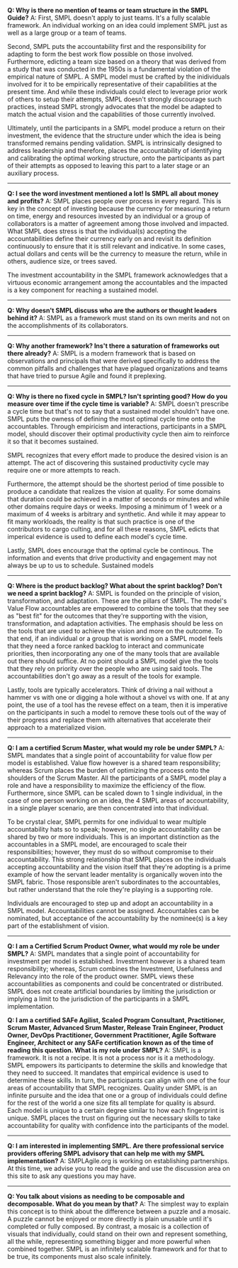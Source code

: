 **Q: Why is there no mention of teams or team structure in the SMPL Guide?**
A: First, SMPL doesn't apply to just teams. It's a fully scalable framework. An individual working on an idea could implement SMPL just as well as a large group or a team of teams.

Second, SMPL puts the accountability first and the responsibility for adapting to form the best work flow possible on those involved. Furthermore, edicting a team size based on a theory that was derived from a study that was conducted in the 1950s is a fundamental violation of the empirical nature of SMPL. A SMPL model must be crafted by the inidividuals involved for it to be empirically representative of their capabilities at the present time. And while these individuals could elect to leverage prior work of others to setup their attempts, SMPL doesn't strongly discourage such practices, instead SMPL strongly advocates that the model be adapted to match the actual vision and the capabilities of those currently involved. 

Ultimately, until the participants in a SMPL model produce a return on their investment, the evidence that the structure under which the idea is being transformed remains pending validation. SMPL is intrinsically designed to address leadership and therefore, places the accountability of identifying and calibrating the optimal working structure, onto the participants as part of their attempts as opposed to leaving this part to a later stage or an auxiliary process.

------------

**Q: I see the word investment mentioned a lot! Is SMPL all about money and profits?**
A: SMPL places people over process in every regard. This is key in the concept of investing because the currency for measuring a return on time, energy and resources invested by an individual or a group of collaborators is a matter of agreement among those involved and impacted. What SMPL does stress is that the individual(s) accepting the accountabilities define their currency early on and revisit its definition continuously to ensure that it is still relevant and indicative. In some cases, actual dollars and cents will be the currency to measure the return, while in others, audience size, or trees saved.

The investment accountability in the SMPL framework acknowledges that a virtuous economic arrangement among the accountables and the impacted is a key component for reaching a sustained model.

------------

**Q: Why doesn't SMPL discuss who are the authors or thought leaders behind it?**
A: SMPL as a framework must stand on its own merits and not on the accomplishments of its collaborators.

------------

**Q: Why another framework? Ins't there a saturation of frameworks out there already?**
A: SMPL is a modern framework that is based on observations and principals that were derived specifically to address the common pitfalls and challenges that have plagued organizations and teams that have tried to pursue Agile and found it preplexing.

------------

**Q: Why is there no fixed cycle in SMPL? Isn't sprinting good? How do you measure over time if the cycle time is variable?**
A: SMPL doesn't prescribe a cycle time but that's not to say that a sustained model shouldn't have one. SMPL puts the owness of defining the most optimal cycle time onto the accountables. Through empiricism and interactions, participants in a SMPL model, should discover their optimal productivity cycle then aim to reinforce it so that it becomes sustained. 

SMPL recognizes that every effort made to produce the desired vision is an attempt. The act of discovering this sustained productivity cycle may require one or more attempts to reach.

Furthermore, the attempt should be the shortest period of time possible to produce a candidate that realizes the vision at quality. For some domains that duration could be achieved in a matter of seconds or minutes and while other domains require days or weeks. Imposing a minimum of 1 week or a maximum of 4 weeks is arbitrary and synthetic. And while it may appear to fit many workloads, the reality is that such practice is one of the contributors to cargo culting, and for all these reasons, SMPL edicts that imperical evidence is used to define each model's cycle time. 

Lastly, SMPL does encourage that the optimal cycle be continous. The information and events that drive productivity and engagement may not always be up to us to schedule. Sustained models 

------------

**Q: Where is the product backlog? What about the sprint backlog? Don't we need a sprint backlog?**
A: SMPL is founded on the principle of vision, transformation, and adaptation. These are the pillars of SMPL. The model's Value Flow accountables are empowered to combine the tools that they see as "best fit" for the outcomes that they're supporting with the vision, transformation, and adaptation activities. The emphasis should be less on the tools that are used to achieve the vision and more on the outcome. To that end, if an individual or a group that is working on a SMPL model feels that they need a force ranked backlog to interact and communicate priorities, then incorporating any one of the many tools that are available out there should suffice. At no point should a SMPL model give the tools that they rely on priority over the people who are using said tools. The accountabilities don't go away as a result of the tools for example.

Lastly, tools are typically accelerators. Think of driving a nail without a hammer vs with one or digging a hole without a shovel vs with one. If at any point, the use of a tool has the revese effect on a team, then it is imperative on the participants in such a model to remove these tools out of the way of their progress and replace them with alternatives that accelerate their approach to a materialized vision. 

------------

**Q: I am a certified Scrum Master, what would my role be under SMPL?**
A: SMPL mandates that a single point of accountability for value flow per model is established. Value flow however is a shared team responsibility; whereas Scrum places the burden of optimizing the process onto the shoulders of the Scrum Master. All the participants of a SMPL model play a role and have a responsibility to maximize the efficiency of the flow. Furthermore, since SMPL can be scaled down to 1 single individual, in the case of one person working on an idea, the 4 SMPL areas of accountability, in a single player scenario, are then concentrated into that individual.

To be crystal clear, SMPL permits for one individual to wear multiple accountability hats so to speak; however, no single accountability can be shared by two or more individuals. This is an important distinction as the accountables in a SMPL model, are encouraged to scale their responsibilities; however, they must do so without compromise to their accountability. This strong relationship that SMPL places on the individuals accepting accountability and the vision itself that they're adopting is a prime example of how the servant leader mentality is organically woven into the SMPL fabric. Those responsible aren't subordinates to the accountables, but rather understand that the role they're playing is a supporting role.

Individuals are encouraged to step up and adopt an accountability in a SMPL model. Accountabilities cannot be assigned. Accountables can be nominated, but acceptance of the accountability by the nominee(s) is a key part of the establishment of vision.

------------

**Q: I am a Certified Scrum Product Owner, what would my role be under SMPL?**
A: SMPL mandates that a single point of accountability for investment per model is established. Investment however is a shared team responsibility; whereas, Scrum combines the Investment, Usefulness and Relevancy into the role of the product owner. SMPL views these accountabilities as components and could be concentrated or distributed. SMPL does not create artificial boundaries by limiting the jurisdiction or implying a limit to the jurisdiction of the participants in a SMPL implementation.

**Q: I am a certified SAFe Agilist, Scaled Program Consultant, Practitioner, Scrum Master, Advanced Srum Master, Release Train Engineer, Product Owner, DevOps Practitioner, Government Practitioner, Agile Software Engineer, Architect or any SAFe certification known as of the time of reading this question. What is my role under SMPL?**
A: SMPL is a framework. It is not a recipe. It is not a process nor is it a methodology. SMPL empowers its participants to determine the skills and knowledge that they need to succeed. It mandates that empirical evidence is used to determine these skills. In turn, the participants can align with one of the four areas of accountability that SMPL recognizes. Quality under SMPL is an infinite pursuite and the idea that one or a group of individuals could define for the rest of the world a one size fits all template for quality is absurd. Each model is unique to a certain degree similar to how each fingerprint is unique. SMPL places the trust on figuring out the necessary skills to take accountability for quality with confidence into the participants of the model.

------------

**Q: I am interested in implementing SMPL. Are there professional service providers offering SMPL advisory that can help me with my SMPL implementation?**
A: SMPLAgile.org is working on establishing partnerships. At this time, we advise you to read the guide and use the discussion area on this site to ask any questions you may have.

------------

**Q: You talk about visions as needing to be composable and decomposable. What do you mean by that?**
A: The simplest way to explain this concept is to think about the difference between a puzzle and a mosaic. A puzzle cannot be enjoyed or more directly is plain unusable until it's completed or fully composed. By contrast, a mosaic is a collection of visuals that individually, could stand on their own and represent something, all the while, representing something bigger and more powerful when combined together. SMPL is an infinitely scalable framework and for that to be true, its components must also scale infinitely.
